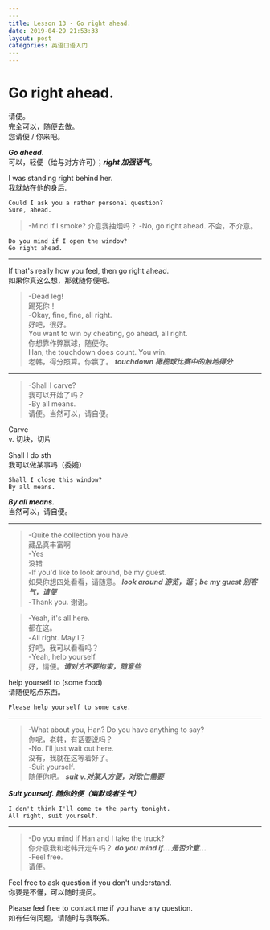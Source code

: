```yaml
---
​---
title: Lesson 13 - Go right ahead.
date: 2019-04-29 21:53:33
layout: post
categories: 英语口语入门
​---
---
```


# Go right ahead.

请便。  
完全可以，随便去做。  
您请便 / 你来吧。    

***Go ahead***.  
可以，轻便（给与对方许可）；***right 加强语气***。  

I was standing right behind her.  
我就站在他的身后.  

~~~
Could I ask you a rather personal question?  
Sure, ahead.  
~~~

> -Mind if I smoke?
> 介意我抽烟吗？
> -No, go right ahead.
> 不会，不介意。

~~~
Do you mind if I open the window?  
Go right ahead.  
~~~

---

If that's really how you feel, then go right ahead.  
如果你真这么想，那就随你便吧。  

> -Dead leg!  
> 踢死你！  
> -Okay, fine, fine, all right.  
> 好吧，很好。  
> You want to win by cheating, go ahead, all right.  
> 你想靠作弊赢球，随便你。  
> Han, the touchdown does count. You win.  
> 老韩，得分照算。你赢了。 ***touchdown 橄榄球比赛中的触地得分***

---

> -Shall I carve?  
> 我可以开始了吗？  
> -By all means.  
> 请便。当然可以，请自便。  

Carve  
v. 切块，切片  

Shall I do sth  
我可以做某事吗（委婉）    

~~~
Shall I close this window?  
By all means.  
~~~

***By all means.***    
当然可以，请自便。

---

> -Quite the collection you have.  
> 藏品真丰富啊  
> -Yes  
> 没错  
> -If you'd like to look around, be my guest.  
> 如果你想四处看看，请随意。 ***look around 游览，逛***；***be my guest 别客气，请便***  
> -Thank you.
> 谢谢。

> -Yeah, it's all here.  
> 都在这。  
> -All right. May I？  
> 好吧，我可以看看吗？  
> -Yeah, help yourself.  
> 好，请便。***请对方不要拘束，随意些***  

help yourself to (some food)  
请随便吃点东西。  

~~~
Please help yourself to some cake.
~~~

---

> -What about you, Han? Do you have anything to say?  
> 你呢，老韩，有话要说吗？  
> -No. I'll just wait out here.  
> 没有，我就在这等着好了。  
> -Suit yourself.  
> 随便你吧。  ***suit v.对某人方便，对欧仁需要***

***Suit yourself. 随你的便（幽默或者生气）***  

~~~
I don't think I'll come to the party tonight.
All right, suit yourself.
~~~

---

> -Do you mind if Han and I take the truck?  
> 你介意我和老韩开走车吗？ ***do you mind if... 是否介意...***  
> -Feel free.  
> 请便。  

Feel free to ask question if you don't understand.  
你要是不懂，可以随时提问。

Please feel free to contact me if you have any question.  
如有任何问题，请随时与我联系。











